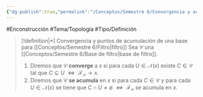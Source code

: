 ```yaml
---
{"dg-publish":true,"permalink":"/Conceptos/Semestre 6/Convergencia y acumulación de base de filtro/"}
---
```


#Enconstrucción
#Tema/Topología  #Tipo/Definición  
> [!definition|*] Convergencia y puntos de acumulación de una base para [[Conceptos/Semestre 6/Filtro\|filtro]]
> Sea ${}\mathcal{C}{}$ una [[Conceptos/Semestre 6/Base de filtro\|base de filtro]]. 
> 1. Diremos que ${}\mathcal{C}{}$ **converge** a ${}x{}$ si para cada ${}U \in \mathcal{N}(x){}$ existe ${}C \in \mathcal{C}{}$ tal que ${}C \subseteq U{}$ ${}\iff{}$ ${}\mathcal{F}_{\mathcal{C}} \to x{}$.
> 2. Diremos que ${}\mathcal{C}{}$ **se acumula** en ${}x{}$ si para cada ${}C \in \mathcal{C}{}$ y para cada ${}U \in \mathcal{N}(x){}$ se tiene que ${}C \cap U \neq \emptyset{}$ ${}\iff{}$ ${}\mathcal{F}_{\mathcal{C}}{}$ se acumula en ${}x{}$.